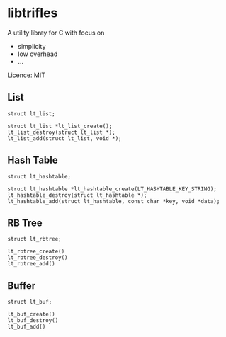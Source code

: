 # libtrifles

A utility libray for C with focus on

- simplicity
- low overhead
- ...

Licence: MIT


## List

```
struct lt_list;

struct lt_list *lt_list_create();
lt_list_destroy(struct lt_list *);
lt_list_add(struct lt_list, void *);
```


## Hash Table

```
struct lt_hashtable;

struct lt_hashtable *lt_hashtable_create(LT_HASHTABLE_KEY_STRING);
lt_hashtable_destroy(struct lt_hashtable *);
lt_hashtable_add(struct lt_hashtable, const char *key, void *data);
```

## RB Tree

```
struct lt_rbtree;

lt_rbtree_create()
lt_rbtree_destroy()
lt_rbtree_add()
```

## Buffer

```
struct lt_buf;

lt_buf_create()
lt_buf_destroy()
lt_buf_add()
```
